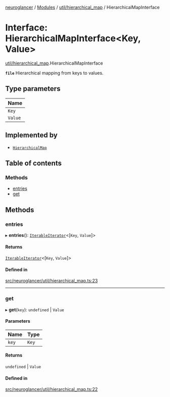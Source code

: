 [neuroglancer](../README.md) / [Modules](../modules.md) / [util/hierarchical\_map](../modules/util_hierarchical_map.md) / HierarchicalMapInterface

# Interface: HierarchicalMapInterface<Key, Value\>

[util/hierarchical_map](../modules/util_hierarchical_map.md).HierarchicalMapInterface

**`file`** Hierarchical mapping from keys to values.

## Type parameters

| Name |
| :------ |
| `Key` |
| `Value` |

## Implemented by

- [`HierarchicalMap`](../classes/util_hierarchical_map.HierarchicalMap.md)

## Table of contents

### Methods

- [entries](util_hierarchical_map.HierarchicalMapInterface.md#entries)
- [get](util_hierarchical_map.HierarchicalMapInterface.md#get)

## Methods

### entries

▸ **entries**(): [`IterableIterator`](annotation_annotation_layer_state._internal_.IterableIterator.md)<[`Key`, `Value`]\>

#### Returns

[`IterableIterator`](annotation_annotation_layer_state._internal_.IterableIterator.md)<[`Key`, `Value`]\>

#### Defined in

[src/neuroglancer/util/hierarchical_map.ts:23](https://github.com/ActiveBrainAtlas2/neuroglancer/blob/1beb5d34/src/neuroglancer/util/hierarchical_map.ts#L23)

___

### get

▸ **get**(`key`): `undefined` \| `Value`

#### Parameters

| Name | Type |
| :------ | :------ |
| `key` | `Key` |

#### Returns

`undefined` \| `Value`

#### Defined in

[src/neuroglancer/util/hierarchical_map.ts:22](https://github.com/ActiveBrainAtlas2/neuroglancer/blob/1beb5d34/src/neuroglancer/util/hierarchical_map.ts#L22)
